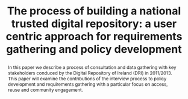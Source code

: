 ---
abstract: In this paper we describe a process of consultation and data gathering with
  key stakeholders conduced by the Digital Repository of Ireland (DRI) in 2011/2013.
  This paper will examine the contributions of the interview process to policy development
  and requirements gathering with a particular focus on access, reuse and community
  engagement.
creators:
- Webb, Sharon
- O'Carroll, Aileen
date: null
document_url: https://services.phaidra.univie.ac.at/api/object/o:378090/download
grand_parent: iPRES
institutions: []
keywords:
- 'case studies and best practices: processes'
- metadata
- systems
- infrastructure
- community
- policy
- requirements
- lisbon
landing_page_url: https://phaidra.univie.ac.at/o:378090
language: eng
layout: publication
license: CC BY-SA 2.0 AT
notes_url: null
parent: iPRES 2013
presentation_url: null
publication_type: paper
size: 448575
source_name: iPRES
title: 'The process of building a national trusted digital repository: a user centric
  approach for requirements gathering and policy development'
year: 2013
---